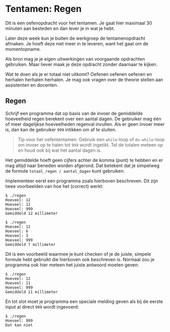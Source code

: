 # Tentamen: Regen

Dit is een oefenopdracht voor het tentamen. Je gaat hier maximaal 30 minuten aan besteden en dan lever je in wat je hebt.

Later deze week kun je buiten de werkgroep de tentamenopdracht afmaken. Je hoeft deze niet meer in te leveren, want het gaat om de momentopname.

Als bron mag je je eigen uitwerkingen van voorgaande opdrachten gebruiken. Maar liever maak je deze opdracht zonder daarnaar te kijken.

Wat te doen als je er totaal niet uitkomt? Oefenen oefenen oefenen en herhalen herhalen herhalen. Je mag ook vragen over de theorie stellen aan assistenten en docenten.

## Regen

Schrijf een programma dat op basis van de invoer de gemiddelde hoeveelheid regen berekent over een aantal dagen. De gebruiker mag één of meer dagelijkse hoeveelheden regenval invullen. Als er geen invoer meer is, dan kan de gebruiker `999` intikken om af te sluiten.

> Tip voor het oefententamen: Gebruik een `while`-loop of `do-while`-loop om invoer op te halen tot `999` wordt ingetikt. Tel de totalen meteen op en houd ook bij wat het aantal dagen is.

Het gemiddelde hoeft geen cijfers achter de komma (punt) te hebben en er mag altijd naar beneden worden afgerond. Dat betekent dat je simpelweg de formule `totaal_regen / aantal_dagen` kunt gebruiken.

Implementeer eerst een programma zoals hierboven beschreven. Dit zijn twee voorbeelden van hoe het (correct) werkt:

    $ ./regen
    Hoeveel: 12
    Hoeveel: 12
    Hoeveel: 999
    Gemiddeld 12 millimeter

    $ ./regen
    Hoeveel: 12
    Hoeveel: 6
    Hoeveel: 3
    Hoeveel: 999
    Gemiddeld 7 millimeter

Dit is een voorbeeld waarmee je kunt checken of je de juiste, simpele formule hebt gebruikt die hierboven ook beschreven is. Normaal zou je programma ook hier meteen het juiste antwoord moeten geven:

    $ ./regen
    Hoeveel: 12
    Hoeveel: 11
    Hoeveel: 999
    Gemiddeld 11 millimeter

En tot slot moet je programma een speciale melding geven als bij de eerste input al direct `999` wordt ingevoerd:

    $ ./regen
    Hoeveel: 999
    Dat kan niet
